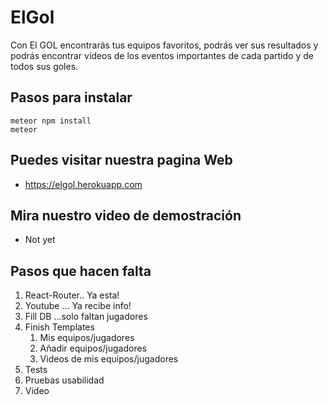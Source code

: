 # ElGol

Con El GOL encontrarás tus equipos favoritos, podrás ver sus resultados y podrás encontrar vídeos de los eventos importantes de cada partido y de todos sus goles. 

## Pasos para instalar

```
meteor npm install
meteor
```

## Puedes visitar nuestra pagina Web
* <https://elgol.herokuapp.com>

## Mira nuestro video de demostración
* Not yet

## Pasos que hacen falta
1. React-Router.. Ya esta!
2. Youtube ... Ya recibe info!
3. Fill DB ...solo faltan jugadores
4. Finish Templates
	1. Mis equipos/jugadores
	2. Añadir equipos/jugadores
	3. Videos de mis equipos/jugadores
5. Tests
6. Pruebas usabilidad
7. Video